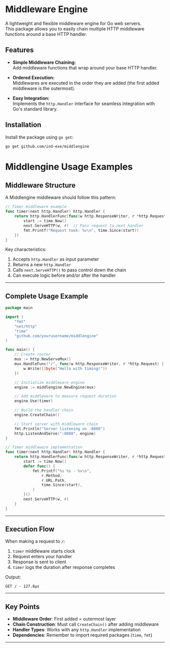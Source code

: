 # Middleware Engine

A lightweight and flexible middleware engine for Go web servers.  
This package allows you to easily chain multiple HTTP middleware functions around a base HTTP handler.

## Features

- **Simple Middleware Chaining:**  
  Add middleware functions that wrap around your base HTTP handler.
- **Ordered Execution:**  
  Middlewares are executed in the order they are added (the first added middleware is the outermost).

- **Easy Integration:**  
  Implements the `http.Handler` interface for seamless integration with Go's standard library.

## Installation

Install the package using `go get`:

```bash
go get github.com/ind-exe/middlengine
```

# Middlengine Usage Examples

## Middleware Structure

A Middlengine middleware should follow this pattern:

```go
// Timer middleware example
func timer(next http.Handler) http.Handler {
    return http.HandlerFunc(func(w http.ResponseWriter, r *http.Request) {
        start := time.Now()
        next.ServeHTTP(w, r)  // Pass request to next handler
        fmt.Printf("Request took: %v\n", time.Since(start))
    })
}
```

Key characteristics:

1. Accepts `http.Handler` as input parameter
2. Returns a new `http.Handler`
3. Calls `next.ServeHTTP()` to pass control down the chain
4. Can execute logic before and/or after the handler

---

## Complete Usage Example

```go
package main

import (
    "fmt"
    "net/http"
    "time"
    "github.com/yourusername/middlengine"
)

func main() {
    // Create router
    mux := http.NewServeMux()
    mux.HandleFunc("/", func(w http.ResponseWriter, r *http.Request) {
        w.Write([]byte("Hello with timing!"))
    })

    // Initialize middleware engine
    engine := middlengine.NewEngine(mux)

    // Add middleware to measure request duration
    engine.Use(timer)

    // Build the handler chain
    engine.CreateChain()

    // Start server with middleware chain
    fmt.Println("Server listening on :8080")
    http.ListenAndServe(":8080", engine)
}

// Timer middleware implementation
func timer(next http.Handler) http.Handler {
    return http.HandlerFunc(func(w http.ResponseWriter, r *http.Request) {
        start := time.Now()
        defer func() {
            fmt.Printf("%s %s - %v\n",
                r.Method,
                r.URL.Path,
                time.Since(start),
            )
        }()
        next.ServeHTTP(w, r)
    }
}
```

---

## Execution Flow

When making a request to `/`:

1. `timer` middleware starts clock
2. Request enters your handler
3. Response is sent to client
4. `timer` logs the duration after response completes

Output:

```
GET / - 127.8µs
```

---

## Key Points

- **Middleware Order**: First added = outermost layer
- **Chain Construction**: Must call `CreateChain()` after adding middleware
- **Handler Types**: Works with any `http.Handler` implementation
- **Dependencies**: Remember to import required packages (`time`, `fmt`)

---
